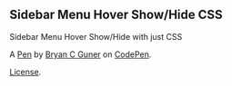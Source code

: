 ## Sidebar Menu Hover Show/Hide CSS

Sidebar Menu Hover Show/Hide with just CSS

A [Pen](https://codepen.io/bgoonz/pen/PoEXVvO) by [Bryan C Guner](https://codepen.io/bgoonz) on [CodePen](https://codepen.io).

[License](https://codepen.io/license/pen/PoEXVvO).
